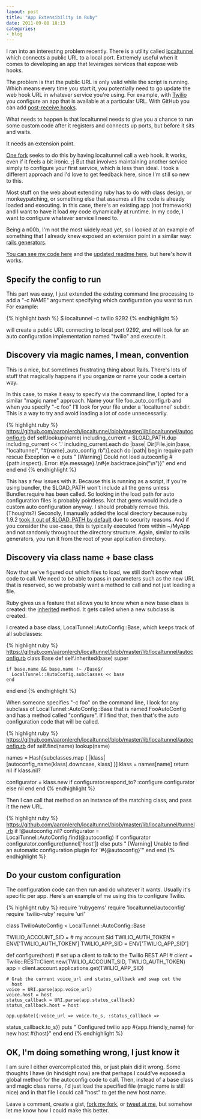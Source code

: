 ```yaml
---
layout: post
title: "App Extensibility in Ruby"
date: 2011-09-08 18:13
categories:
- blog
---
```


I ran into an interesting problem recently. There is a utility called [localtunnel](http://progrium.com/localtunnel/) which connects a public URL to a local port. Extremely useful when it comes to developing an app that leverages services that expose web hooks.

The problem is that the public URL is only valid while the script is running. Which means every time you start it, you potentially need to go update the web hook URL in whatever service you're using. For example, with [Twilio](http://www.twilio.com/) you configure an app that is available at a particular URL. With GitHub you can add [post-receive hooks](http://help.github.com/post-receive-hooks/).

What needs to happen is that localtunnel needs to give you a chance to run some custom code after it registers and connects up ports, but before it sits and waits.

It needs an extension point.

[One fork](https://github.com/snay2/localtunnel/) seeks to do this by having localtunnel call a web hook. It works, even if it feels a bit ironic. ;) But that involves maintaining another service simply to configure your first service, which is less than ideal. I took a different approach and I'd love to get feedback here, since I'm still so new to this.

Most stuff on the web about extending ruby has to do with class design, or monkeypatching, or something else that assumes all the code is already loaded and executing. In this case, there's an existing app (not framework) and I want to have it load *my* code dynamically at runtime. In my code, I want to configure whatever service I need to.

Being a n00b, I'm not the most widely read yet, so I looked at an example of something that I already knew exposed an extension point in a similar way: [rails generators](http://guides.rubyonrails.org/generators.html).

[You can see my code here](https://github.com/progrium/localtunnel/pull/23) and the [updated readme
here](https://github.com/aaronlerch/localtunnel/), but here's how it works.

Specify the config to run
-------------------------

This part was easy, I just extended the existing command line processing to add a "-c NAME" argument specifying which configuration you want to run. For example:

{% highlight bash %}
$ localtunnel -c twilio 9292
{% endhighlight %}

will create a public URL connecting to local port 9292, and will look
for an auto configuration implementation named "twilio" and execute it.

Discovery via magic names, I mean, convention
---------------------------------------------

This is a nice, but sometimes frustrating thing about Rails. There's
lots of stuff that magically happens if you organize or name your code a
certain way.

In this case, to make it easy to specify via the command line, I opted
for a similar "magic name" approach. Name your file
foo_auto_config.rb and when you specify "-c foo" I'll look for your
file under a 'localtunnel' subdir. This is a way to try and avoid
loading a lot of code unnecessarily.

{% highlight ruby %}
https://github.com/aaronlerch/localtunnel/blob/master/lib/localtunnel/autoconfig.rb
def self.lookup(name)
  including_current = $LOAD_PATH.dup
  including_current << '.'
  including_current.each do |base|
    Dir[File.join(base, "localtunnel", "#{name}_auto_config.rb")].each
do |path|
      begin
        require path
      rescue Exception => e
        puts "   [Warning] Could not load autoconfig #{path.inspect}.
Error: #{e.message}.\n#{e.backtrace.join("\n")}"
      end
    end
  end
end
{% endhighlight %}

This has a few issues with it. Because this is running as a script, if
you're using bundler, the $LOAD_PATH won't include all the gems unless
Bundler.require has been called. So looking in the load path for auto
configuration files is probably pointless. Not that gems would include a
custom auto configuration anyway. I should probably remove this.
(Thoughts?) Secondly, I manually added
the local directory because ruby 1.9.2 [took it out of $LOAD_PATH by
default](http://stackoverflow.com/questions/2900370/why-does-ruby-1-9-2-remove-from-load-path-and-whats-the-alternative)
due to security reasons.
And if you consider the use-case, this is typically executed from within
~/MyApp and not randomly throughout the directory structure. Again,
similar to rails generators, you run it from the root of your
application directory.

Discovery via class name + base class
-------------------------------------

Now that we've figured out which files to load, we still don't know what
code to call. We need to be able to pass in parameters such as the new
URL that is reserved, so we probably want a method to call and not just
loading a file.

Ruby gives us a feature that allows you to know when a new base class is
created: the
[inherited](http://www.ruby-doc.org/core/classes/Class.html#M000177)
method.
It gets called when a new subclass is created.

I created a base class, LocalTunnel::AutoConfig::Base, which keeps track
of all subclasses:

{% highlight ruby %}
https://github.com/aaronlerch/localtunnel/blob/master/lib/localtunnel/autoconfig.rb
class Base
  def self.inherited(base)
    super

    if base.name && base.name !~ /Base$/
      LocalTunnel::AutoConfig.subclasses << base
    end
  end
end
{% endhighlight %}

When someone specifies "-c foo" on the command line, I look for any
subclass of LocalTunnel::AutoConfig::Base that is named FooAutoConfig
and has a method called "configure". If I find that, then that's the
auto configuration code that will be called.

{% highlight ruby %}
https://github.com/aaronlerch/localtunnel/blob/master/lib/localtunnel/autoconfig.rb
def self.find(name)
  lookup(name)

  names = Hash[subclasses.map { |klass|
[autoconfig_name(klass).downcase, klass] }]
  klass = names[name]
  return nil if klass.nil?

  configurator = klass.new
  if configurator.respond_to? :configure
    configurator
  else
    nil
  end
end
{% endhighlight %}

Then I can call that method on an instance of the matching class, and
pass it the new URL.

{% highlight ruby %}
https://github.com/aaronlerch/localtunnel/blob/master/lib/localtunnel/tunnel.rb
if !@autoconfig.nil?
  configurator = LocalTunnel::AutoConfig.find(@autoconfig)
  if configurator
    configurator.configure(tunnel['host'])
  else
    puts "   [Warning] Unable to find an automatic configuration plugin
for '#{@autoconfig}'"
  end
end
{% endhighlight %}

Do your custom configuration
----------------------------

The configuration code can then run and do whatever it wants. Usually
it's
specific per app. Here's an example of me using this to configure
Twilio.

{% highlight ruby %}
require 'rubygems'
require 'localtunnel/autoconfig'
require 'twilio-ruby'
require 'uri'

class TwilioAutoConfig < LocalTunnel::AutoConfig::Base

  TWILIO_ACCOUNT_SID = # my account Sid
  TWILIO_AUTH_TOKEN = ENV['TWILIO_AUTH_TOKEN']
  TWILIO_APP_SID = ENV['TWILIO_APP_SID']

  def configure(host)
    # set up a client to talk to the Twilio REST API
    #     client = Twilio::REST::Client.new(TWILIO_ACCOUNT_SID,
          TWILIO_AUTH_TOKEN)
    app = client.account.applications.get(TWILIO_APP_SID)

    # Grab the current voice_url and status_callback and swap out the
      host
    voice = URI.parse(app.voice_url)
    voice.host = host
    status_callback = URI.parse(app.status_callback)
    status_callback.host = host

    app.update({:voice_url => voice.to_s, :status_callback =>
status_callback.to_s})
    puts "   Configured twilio app #{app.friendly_name} for new host
#{host}"
  end
end
{% endhighlight %}

OK, I'm doing something wrong, I just know it
---------------------------------------------

I am sure I either overcomplicated this, or just plain did it wrong.
Some thoughts I have (in hindsight now) are that perhaps I could've
exposed a global method for the autoconfig code to call. Then, instead
of a base class and magic class name, I'd just load the specified file
(magic name is still nice) and in that file I could call "host" to get
the new host name.

Leave a comment, create a gist, [fork my
fork](https://github.com/aaronlerch/localtunnel/),
or [tweet at me](http://twitter.com/aaronlerch/), but somehow let me
know how I could
make this better.
